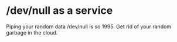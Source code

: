 # /dev/null as a service

Piping your random data /dev/null is so 1995. Get rid of your random garbage in
the cloud.

